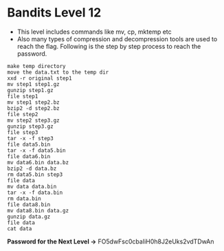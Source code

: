 # Bandits Level 12

<!-- ## about the level -->
- This level includes commands like mv, cp, mktemp etc
- Also many types of compression and decompression tools are used to reach the flag. Following is the step by step process to reach the password.

```
make temp directory
move the data.txt to the temp dir
xxd -r original step1
mv step1 step1.gz
gunzip step1.gz
file step1
mv step1 step2.bz
bzip2 -d step2.bz
file step2
mv step2 step3.gz
gunzip step3.gz
file step3
tar -x -f step3
file data5.bin
tar -x -f data5.bin
file data6.bin
mv data6.bin data.bz
bzip2 -d data.bz
rm data5.bin step3
file data
mv data data.bin
tar -x -f data.bin
rm data.bin
file data8.bin
mv data8.bin data.gz
gunzip data.gz
file data
cat data
```

**Password for the Next Level ->** FO5dwFsc0cbaIiH0h8J2eUks2vdTDwAn
